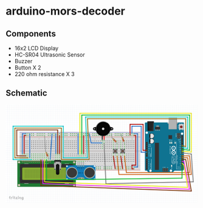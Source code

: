 # arduino-mors-decoder
## Components
- 16x2 LCD Display
- HC-SR04 Ultrasonic Sensor
- Buzzer
- Button X 2
- 220 ohm resistance X 3

## Schematic
![Schematic](schematic.png)
